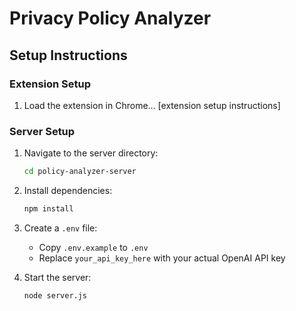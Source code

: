 # Privacy Policy Analyzer

## Setup Instructions

### Extension Setup
1. Load the extension in Chrome...
[extension setup instructions]

### Server Setup
1. Navigate to the server directory:
   ```bash
   cd policy-analyzer-server
   ```
2. Install dependencies:
   ```bash
   npm install
   ```
3. Create a `.env` file:
   - Copy `.env.example` to `.env`
   - Replace `your_api_key_here` with your actual OpenAI API key

4. Start the server:
   ```bash
   node server.js
   ```